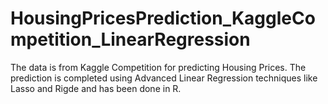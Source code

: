 # HousingPricesPrediction_KaggleCompetition_LinearRegression
The data is from Kaggle Competition for predicting Housing Prices. The prediction is completed using Advanced Linear Regression techniques like Lasso and Rigde and has been done in R.
